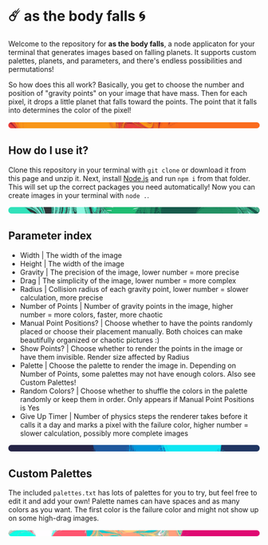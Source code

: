 # ☄️ as the body falls 🌀

Welcome to the repository for **as the body falls**, a node applicaton for your terminal that generates images based on falling planets. It supports custom palettes, planets, and parameters, and there's endless possibilities and permutations!

So how does this all work? Basically, you get to choose the number and position of "gravity points" on your image that have mass. Then for each pixel, it drops a little planet that falls toward the points. The point that it falls into determines the color of the pixel!

![Example 1](/example1.png)

## How do I use it?

Clone this repository in your terminal with `git clone` or download it from this page and unzip it. Next, install [Node.js](https://nodejs.org/) and run `npm i` from that folder. This will set up the correct packages you need automatically! Now you can create images in your terminal with `node .`.

![Example 2](/example2.png)

## Parameter index

- Width | The width of the image
- Height | The width of the image
- Gravity | The precision of the image, lower number = more precise
- Drag | The simplicity of the image, lower number = more complex
- Radius | Collision radius of each gravity point, lower number = slower calculation, more precise
- Number of Points | Number of gravity points in the image, higher number = more colors, faster, more chaotic
- Manual Point Positions? | Choose whether to have the points randomly placed or choose their placement manually. Both choices can make beautifully organized or chaotic pictures :)
- Show Points? | Choose whether to render the points in the image or have them invisible. Render size affected by Radius
- Palette | Choose the palette to render the image in. Depending on Number of Points, some palettes may not have enough colors. Also see Custom Palettes!
- Random Colors? | Choose whether to shuffle the colors in the palette randomly or keep them in order. Only appears if Manual Point Positions is Yes
- Give Up Timer | Number of physics steps the renderer takes before it calls it a day and marks a pixel with the failure color, higher number = slower calculation, possibly more complete images

![Example 3](/example3.png)

## Custom Palettes

The included `palettes.txt` has lots of palettes for you to try, but feel free to edit it and add your own! Palette names can have spaces and as many colors as you want. The first color is the failure color and might not show up on some high-drag images.

![Example 4](/example4.png)